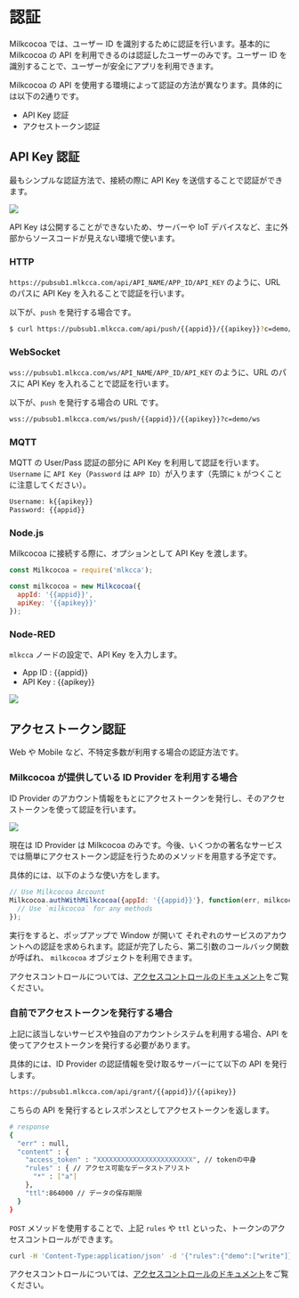 # 認証

Milkcocoa では、ユーザー ID を識別するために認証を行います。基本的に Milkcocoa の API を利用できるのは認証したユーザーのみです。ユーザー ID を識別することで、ユーザーが安全にアプリを利用できます。

Milkcocoa の API を使用する環境によって認証の方法が異なります。具体的には以下の2通りです。

- API Key 認証
- アクセストークン認証

## API Key 認証

最もシンプルな認証方法で、接続の際に API Key を送信することで認証ができます。

![](/img/guides-auth-api-key.svg)

API Key は公開することができないため、サーバーや IoT デバイスなど、主に外部からソースコードが見えない環境で使います。

### HTTP

`https://pubsub1.mlkcca.com/api/API_NAME/APP_ID/API_KEY` のように、URL のパスに API Key を入れることで認証を行います。

以下が、`push` を発行する場合です。

```bash
$ curl https://pubsub1.mlkcca.com/api/push/{{appid}}/{{apikey}}?c=demo/http\&v=10
```

### WebSocket

`wss://pubsub1.mlkcca.com/ws/API_NAME/APP_ID/API_KEY` のように、URL のパスに API Key を入れることで認証を行います。

以下が、`push` を発行する場合の URL です。

```bash
wss://pubsub1.mlkcca.com/ws/push/{{appid}}/{{apikey}}?c=demo/ws
```

### MQTT

MQTT の User/Pass 認証の部分に API Key を利用して認証を行います。`Username` に `API Key`（`Password` は `APP ID`）が入ります（先頭に `k` がつくことに注意してください）。

```bash
Username: k{{apikey}}
Password: {{appid}}
```

### Node.js

Milkcocoa に接続する際に、オプションとして API Key を渡します。

```js
const Milkcocoa = require('mlkcca');

const milkcocoa = new Milkcocoa({
  appId: '{{appid}}',
  apiKey: '{{apikey}}'
});
```

### Node-RED

`mlkcca` ノードの設定で、API Key を入力します。

- App ID : {{appid}}
- API Key : {{apikey}}

![](/img/get-started-node-red-settings.png)


## アクセストークン認証

Web や Mobile など、不特定多数が利用する場合の認証方法です。

### Milkcocoa が提供している ID Provider を利用する場合

ID Provider のアカウント情報をもとにアクセストークンを発行し、そのアクセストークンを使って認証を行います。

![](/img/guides-auth-access-token.svg)

現在は ID Provider は Milkcocoa のみです。今後、いくつかの著名なサービスでは簡単にアクセストークン認証を行うためのメソッドを用意する予定です。

具体的には、以下のような使い方をします。

```js
// Use Milkcocoa Account
Milkcocoa.authWithMilkcocoa({appId: '{{appid}}'}, function(err, milkcocoa) {
  // Use `milkcocoa` for any methods
});
```

実行をすると、ポップアップで Window が開いて それぞれのサービスのアカウントへの認証を求められます。認証が完了したら、第二引数のコールバック関数が呼ばれ、 `milkcocoa` オブジェクトを利用できます。

アクセスコントロールについては、<a href="{{accessPath}}">アクセスコントロールのドキュメント</a>をご覧ください。


### 自前でアクセストークンを発行する場合

上記に該当しないサービスや独自のアカウントシステムを利用する場合、API を使ってアクセストークンを発行する必要があります。

具体的には、ID Provider の認証情報を受け取るサーバーにて以下の API を発行します。

```bash
https://pubsub1.mlkcca.com/api/grant/{{appid}}/{{apikey}}
```

こちらの API を発行するとレスポンスとしてアクセストークンを返します。

```bash
# response
{
  "err" : null,
  "content" : {
    "access_token" : "XXXXXXXXXXXXXXXXXXXXXXXX", // tokenの中身
    "rules" : { // アクセス可能なデータストアリスト
      "*" : ["a"]
    },
    "ttl":864000 // データの保存期限
  }
}
```

`POST` メソッドを使用することで、上記 `rules` や `ttl` といった、トークンのアクセスコントロールができます。

```bash
curl -H 'Content-Type:application/json' -d '{"rules":{"demo":["write"]}}' https://pubsub1.mlkcca.com/api/grant/{{appid}}/{{apikey}}
```

アクセスコントロールについては、<a href="{{accessPath}}">アクセスコントロールのドキュメント</a>をご覧ください。
